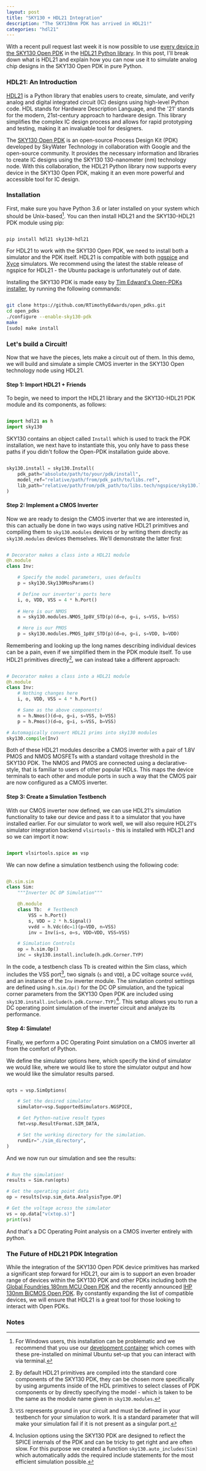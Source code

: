 ```yaml
---
layout: post
title: "SKY130 + HDL21 Integration"
description: "The SKY130nm PDK has arrived in HDL21!"
categories: "hdl21"
---
```


With a recent pull request last week it is now possible to use <a href="https://skywater-pdk.readthedocs.io/en/main/rules/device-details.html">every device in the SKY130 Open PDK</a> in the <a href="https://github.com/dan-fritchman/Hdl21">HDL21 Python library</a>. In this post, I'll break down what is HDL21 and explain how you can now use it to simulate analog chip designs in the SKY130 Open PDK in pure Python.

### HDL21: An Introduction

<a href="https://github.com/dan-fritchman/Hdl21">HDL21</a> is a Python library that enables users to create, simulate, and verify analog and digital integrated circuit (IC) designs using high-level Python code. HDL stands for Hardware Description Language, and the '21' stands for the modern, 21st-century approach to hardware design. This library simplifies the complex IC design process and allows for rapid prototyping and testing, making it an invaluable tool for designers.

The <a href="https://github.com/google/skywater-pdk">SKY130 Open PDK</a> is an open-source Process Design Kit (PDK) developed by SkyWater Technology in collaboration with Google and the open-source community. It provides the necessary information and libraries to create IC designs using the SKY130 130-nanometer (nm) technology node. With this collaboration, the HDL21 Python library now supports every device in the SKY130 Open PDK, making it an even more powerful and accessible tool for IC design.

### Installation

First, make sure you have Python 3.6 or later installed on your system which should be Unix-based[^1]. You can then install HDL21 and the SKY130-HDL21 PDK module using pip:

```sh

pip install hdl21 sky130-hdl21

```

For HDL21 to work with the SKY130 Open PDK, we need to install both a simulator and the PDK itself. HDL21 is compatible with both <a href="https://ngspice.sourceforge.io/">ngspice</a> and <a href="https://xyce.sandia.gov/">Xyce</a> simulators. We recommend using the latest the stable release of ngspice for HDL21 - the Ubuntu package is unfortunately out of date.

Installing the SKY130 PDK is made easy by <a href="https://github.com/RTimothyEdwards/open_pdks">Tim Edward's Open-PDKs installer</a>, by running the following commands:

```sh

git clone https://github.com/RTimothyEdwards/open_pdks.git
cd open_pdks
./configure --enable-sky130-pdk
make
[sudo] make install

```

### Let's build a Circuit!

Now that we have the pieces, lets make a circuit out of them. In this demo, we will build and simulate a simple CMOS inverter in the SKY130 Open technology node using HDL21.

#### Step 1: Import HDL21 + Friends

To begin, we need to import the HDL21 library and the SKY130-HDL21 PDK module and its components, as follows:

```python

import hdl21 as h
import sky130

```

SKY130 contains an object called `Install` which is used to track the PDK installation, we next have to instantiate this, you only have to pass these paths if you didn't follow the Open-PDK installation guide above.

```python

sky130.install = sky130.Install(
    pdk_path="absolute/path/to/your/pdk/install",
    model_ref="relative/path/from/pdk_path/to/libs.ref",
    lib_path="relative/path/from/pdk_path/to/libs.tech/ngspice/sky130.lib.spice"
)

```

#### Step 2: Implement a CMOS Inverter

Now we are ready to design the CMOS inverter that we are interested in, this can actually be done in two ways using native HDL21 primitives and compiling them to `sky130.modules` devices or by writing them directly as `sky130.modules` devices themselves. We'll demonstrate the latter first:

```python

# Decorator makes a class into a HDL21 module
@h.module 
class Inv:

    # Specify the model parameters, uses defaults
    p = sky130.Sky130MosParams()

    # Define our inverter's ports here
    i, o, VDD, VSS = 4 * h.Port() 
    
    # Here is our NMOS
    n = sky130.modules.NMOS_1p8V_STD(p)(d=o, g=i, s=VSS, b=VSS)

    # Here is our PMOS
    p = sky130.modules.PMOS_1p8V_STD(p)(d=o, g=i, s=VDD, b=VDD)

```

Remembering and looking up the long names describing individual devices can be a pain, even if we simplified them in the PDK module itself. To use HDL21 primitives directly[^2], we can instead take a different approach:

```python

# Decorator makes a class into a HDL21 module
@h.module 
class Inv:
    # Nothing changes here
    i, o, VDD, VSS = 4 * h.Port()

    # Same as the above components!
    n = h.Nmos()(d=o, g=i, s=VSS, b=VSS) 
    p = h.Pmos()(d=o, g=i, s=VSS, b=VSS) 

# Automagically convert HDL21 prims into sky130 modules
sky130.compile(Inv) 

```

Both of these HDL21 modules describe a CMOS inverter with a pair of 1.8V PMOS and NMOS MOSFETs with a standard voltage threshold in the SKY130 PDK. The NMOS and PMOS are connected using a declarative-style, that is familiar to users of other popular HDLs. This maps the device terminals to each other and module ports in such a way that the CMOS pair are now configured as a CMOS inverter.

#### Step 3: Create a Simulation Testbench

With our CMOS inverter now defined, we can use HDL21's simulation functionality to take our device and pass it to a simulator that you have installed earlier. For our simulator to work well, we will also require HDL21's simulator integration backend `vlsirtools` - this is installed with HDL21 and so we can import it now:

```python

import vlsirtools.spice as vsp

```

We can now define a simulation testbench using the following code:

```python

@h.sim.sim
class Sim:
    """Inverter DC OP Simulation"""

    @h.module
    class Tb:  # Testbench
        VSS = h.Port()
        s, VDD = 2 * h.Signal()
        vvdd = h.Vdc(dc=1)(p=VDD, n=VSS)
        inv = Inv(i=s, o=s, VDD=VDD, VSS=VSS)

    # Simulation Controls
    op = h.sim.Op()
    inc = sky130.install.include(h.pdk.Corner.TYP)

```

In the code, a testbench class Tb is created within the Sim class, which includes the VSS port[^3], two signals (`s` and `VDD`), a DC voltage source `vvdd`, and an instance of the `Inv` inverter module. The simulation control settings are defined using `h.sim.Op()` for the DC OP simulation, and the typical corner parameters from the SKY130 Open PDK are included using `sky130.install.include(h.pdk.Corner.TYP)`[^4]. This setup allows you to run a DC operating point simulation of the inverter circuit and analyze its performance.

#### Step 4: Simulate!

Finally, we perform a DC Operating Point simulation on a CMOS inverter all from the comfort of Python.

We define the simulator options here, which specify the kind of simulator we would like, where we would like to store the simulator output and how we would like the simulator results parsed.

```python

opts = vsp.SimOptions(

    # Set the desired simulator
    simulator=vsp.SupportedSimulators.NGSPICE,

    # Get Python-native result types
    fmt=vsp.ResultFormat.SIM_DATA, 

    # Set the working directory for the simulation.
    rundir="./sim_directory",
)

```

And we now run our simulation and see the results:

```python

# Run the simulation!
results = Sim.run(opts)

# Get the operating point data
op = results[vsp.sim_data.AnalysisType.OP]

# Get the voltage across the simulator
vs = op.data["v(xtop.s)"]
print(vs)

```

And that's a DC Operating Point analysis on a CMOS inverter entirely with python.

### The Future of HDL21 PDK Integration

While the integration of the SKY130 Open PDK device primitives has marked a significant step forward for HDL21, our aim is to support an even broader range of devices within the SKY130 PDK and other PDKs including both the <a href="https://github.com/google/gf180mcu-pdk">Global Foundries 180nm MCU Open PDK</a> and the recently announced <a href="https://github.com/IHP-GmbH/IHP-Open-PDK">IHP 130nm BiCMOS Open PDK</a>. By constantly expanding the list of compatible devices, we will ensure that HDL21 is a great tool for those looking to interact with Open PDKs.

### Notes

[^1]: For Windows users, this installation can be problematic and we recommend that you use our <a href="devcontainer">development container</a> which comes with these pre-installed on minimal Ubuntu set-up that you can interact with via terminal.

[^2]: By default HDL21 primitives are compiled into the standard core components of the SKY130 PDK, they can be chosen more specifically by using arguments inside of the HDL primitives to select classes of PDK components or by directly specifying the model - which is taken to be the same as the module name given in `sky130.modules`.

[^3]: `VSS` represents ground in your circuit and must be defined in your testbench for your simulation to work. It is a standard parameter that will make your simulation fail if it is not present as a singular port.

[^4]: Inclusion options using the SKY130 PDK are designed to reflect the SPICE internals of the PDK and can be tricky to get right and are often slow. For this purpose we created a function `sky130.auto_includes(Sim)` which automatically adds the required include statements for the most efficient simulation possible.